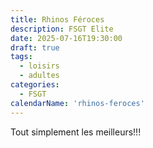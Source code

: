 ```yaml
---
title: Rhinos Féroces
description: FSGT Elite
date: 2025-07-16T19:30:00
draft: true
tags:
  - loisirs
  - adultes
categories:
  - FSGT
calendarName: 'rhinos-feroces'
---
```


Tout simplement les meilleurs!!!

